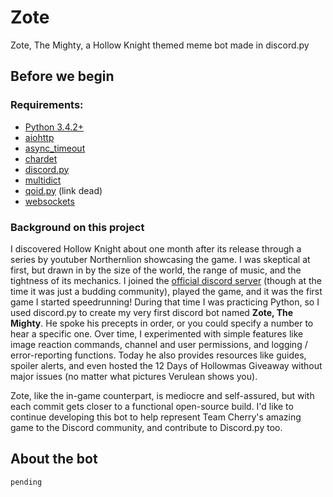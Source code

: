 # Zote
Zote, The Mighty, a Hollow Knight themed meme bot made in discord.py

## Before we begin

### Requirements: 
* [Python 3.4.2+](https://www.python.org/downloads/)
* [aiohttp](https://github.com/aio-libs/aiohttp/releases/latest)
* [async_timeout](https://github.com/aio-libs/async-timeout/releases/latest)
* [chardet](https://github.com/chardet/chardet/releases/latest)
* [discord.py](https://github.com/Rapptz/discord.py/releases/tag/v0.16.12)
* [multidict](https://github.com/aio-libs/multidict/releases/latest)
* [qoid.py]() (link dead)
* [websockets](https://github.com/Lawouach/WebSocket-for-Python/releases/tag/0.4.2)

### Background on this project

I discovered Hollow Knight about one month after its release through a series by youtuber Northernlion showcasing the game. I was skeptical at first, but drawn in by the size of the world, the range of music, and the tightness of its mechanics. I joined the [official discord server](http://discord.me/hollowknight) (though at the time it was just a budding community), played the game, and it was the first game I started speedrunning! During that time I was practicing Python, so I used discord.py to create my very first discord bot named **Zote, The Mighty**. He spoke his precepts in order, or you could specify a number to hear a specific one. Over time, I experimented with simple features like image reaction commands, channel and user permissions, and logging / error-reporting functions. Today he also provides resources like guides, spoiler alerts, and even hosted the 12 Days of Hollowmas Giveaway without major issues (no matter what pictures Verulean shows you).

Zote, like the in-game counterpart, is mediocre and self-assured, but with each commit gets closer to a functional open-source build. I'd like to continue developing this bot to help represent Team Cherry's amazing game to the Discord community, and contribute to Discord.py too.

## About the bot

`pending`

